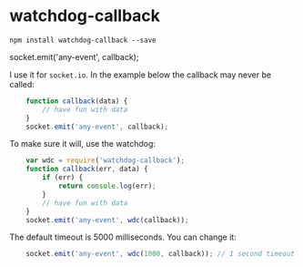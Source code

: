 # watchdog-callback

    npm install watchdog-callback --save

socket.emit('any-event', callback);

I use it for `socket.io`. In the example below the callback may never be called:

```javascript
    function callback(data) {
        // have fun with data
    }
    socket.emit('any-event', callback);
```

To make sure it will, use the watchdog:

```javascript
    var wdc = require('watchdog-callback');
    function callback(err, data) {
        if (err) {
            return console.log(err);
        }
        // have fun with data
    }
    socket.emit('any-event', wdc(callback));
```

The default timeout is 5000 milliseconds. You can change it:

```javascript
    socket.emit('any-event', wdc(1000, callback)); // 1 second timeout
```